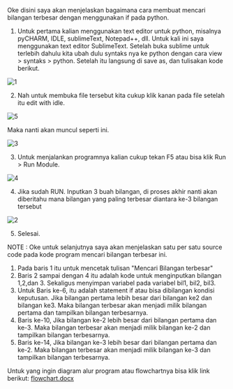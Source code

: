 Oke disini saya akan menjelaskan bagaimana cara membuat mencari bilangan terbesar dengan menggunakan if pada python.

1. Untuk pertama kalian menggunakan text editor untuk python, misalnya pyCHARM, IDLE, sublimeText, Notepad++, dll. Untuk kali ini saya menggunakan text editor SublimeText. Setelah buka sublime untuk terlebih dahulu kita ubah dulu syntaks nya ke python dengan cara view > syntaks > python. Setelah itu langsung di save as, dan tulisakan kode berikut.

![1](https://user-images.githubusercontent.com/46509513/52534237-b99ae000-2d71-11e9-8e04-53b02aa64149.png)

2. Nah untuk membuka file tersebut kita cukup klik kanan pada file setelah itu edit with idle. 

![5](https://user-images.githubusercontent.com/46509513/52534434-ed770500-2d73-11e9-9656-510d0b6f892f.png)

Maka nanti akan muncul seperti ini.

![3](https://user-images.githubusercontent.com/46509513/52534283-39c14580-2d72-11e9-8b1f-ae29617fc657.png)

3. Untuk menjalankan programnya kalian cukup tekan F5 atau bisa klik Run > Run Module.

![4](https://user-images.githubusercontent.com/46509513/52534303-7e4ce100-2d72-11e9-9901-ca4ad7a46e0a.png)

4. Jika sudah RUN. Inputkan 3 buah bilangan, di proses akhir nanti akan diberitahu mana bilangan yang paling terbesar diantara ke-3 bilangan tersebut

![2](https://user-images.githubusercontent.com/46509513/52534314-a5a3ae00-2d72-11e9-90cd-5e102463eae7.png)

5. Selesai. 

NOTE : Oke untuk selanjutnya saya akan menjelaskan satu per satu source code pada kode program mencari bilangan terbesar ini.
 1. Pada baris 1 itu untuk mencetak tulisan "Mencari Bilangan terbesar"
 2. Baris 2 sampai dengan 4 itu adalah kode untuk menginputkan bilangan 1,2,dan 3. Sekaligus menyimpan variabel pada variabel bil1, bil2, bil3.
 4. Untuk Baris ke-6, itu adalah statement if atau bisa dibilangan kondisi keputusan. Jika bilangan pertama lebih besar dari bilangan ke2 dan bilangan ke3. Maka bilangan terbesar akan menjadi milik bilangan pertama dan tampilkan bilangan terbesarnya.
 5. Baris ke-10, Jika bilangan ke-2 lebih besar dari bilangan pertama dan ke-3. Maka bilangan terbesar akan menjadi milik bilangan ke-2 dan tampilkan bilangan terbesarnya.
 6. Baris ke-14, Jika bilangan ke-3 lebih besar dari bilangan pertama dan ke-2. Maka bilangan terbesar akan menjadi milik bilangan ke-3 dan tampilkan bilangan terbesarnya.

Untuk yang ingin diagram alur program atau flowchartnya bisa klik link berikut: [flowchart.docx](https://github.com/rythem21/labpy1/files/2848926/flowchart.docx)

